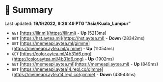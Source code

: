 # 📖 Summary
Last updated: **19/9/2022, 9:26:49 PTG "Asia/Kuala_Lumpur"**

- `GET` [https://lilr.ml](https://lilr.ml) - **Up** (5213ms)
- `GET` [https://hst.aytea.ml](https://hst.aytea.ml) - **Down** (28342ms)
- `GET` [https://memeapi.aytea.ml/gimme](https://memeapi.aytea.ml/gimme) - **Up** (11054ms)
- `GET` [https://color.aytea.ml/4b31d6.png](https://color.aytea.ml/4b31d6.png) - **Up** (1902ms)
- `GET` [https://memeapi.aytea.ml](https://memeapi.aytea.ml) - **Up** (849ms)
- `GET` [https://memeapi.aytea14.repl.co/gimme](https://memeapi.aytea14.repl.co/gimme) - **Down** (43943ms)
